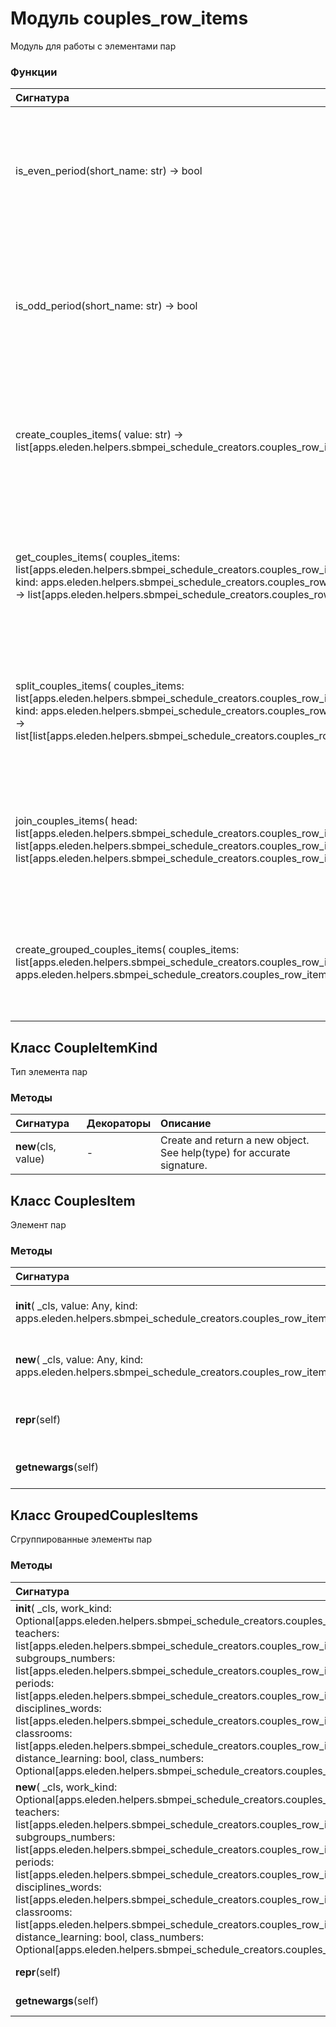 # Модуль couples_row_items

Модуль для работы с элементами пар

### Функции

| Сигнатура                                                                                                                                                                                                                                                                                                | Декораторы | Описание                                                                                                                                 |
| :------------------------------------------------------------------------------------------------------------------------------------------------------------------------------------------------------------------------------------------------------------------------------------------------------- | :--------- | :--------------------------------------------------------------------------------------------------------------------------------------- |
| is_even_period(short_name: str) -&#62; bool                                                                                                                                                                                                                                                              | -          | Функция определяющая, что период четный.:param short_name: короткое название периода:result: является ли период четным                   |
| is_odd_period(short_name: str) -&#62; bool                                                                                                                                                                                                                                                               | -          | Функция определяющая, что период нечентный.:param short_name: короткое название периода:result: является ли период нечентным             |
| create_couples_items( value: str) -&#62; list[apps.eleden.helpers.sbmpei_schedule_creators.couples_row_items.CouplesItem]                                                                                                                                                                                | -          | Создание элементов пары из стандартной строки ячейки.:param value: стандартная строка ячейки:return: элементы пар                        |
| get_couples_items( couples_items: list[apps.eleden.helpers.sbmpei_schedule_creators.couples_row_items.CouplesItem], kind: apps.eleden.helpers.sbmpei_schedule_creators.couples_row_items.CoupleItemKind) -&#62; list[apps.eleden.helpers.sbmpei_schedule_creators.couples_row_items.CouplesItem]         | -          | Получение элементов пар по типу.:param couples_items: элементы пар:param kind: тип элемента пары:return: элементы пар принадлежащие типу |
| split_couples_items( couples_items: list[apps.eleden.helpers.sbmpei_schedule_creators.couples_row_items.CouplesItem], kind: apps.eleden.helpers.sbmpei_schedule_creators.couples_row_items.CoupleItemKind) -&#62; list[list[apps.eleden.helpers.sbmpei_schedule_creators.couples_row_items.CouplesItem]] | -          | Разделение элементов пар по типу.:param couples_items: элементы пар:param kind: тип элемента пары:return: список элементов пар           |
| join_couples_items( head: list[apps.eleden.helpers.sbmpei_schedule_creators.couples_row_items.CouplesItem], tail: list[apps.eleden.helpers.sbmpei_schedule_creators.couples_row_items.CouplesItem]) -&#62; list[apps.eleden.helpers.sbmpei_schedule_creators.couples_row_items.CouplesItem]              | -          | Объединение элементов пар.:param head: элементы пар:param tail: присоединяемы элементы пар:return: объединенные элементы пар             |
| create_grouped_couples_items( couples_items: list[apps.eleden.helpers.sbmpei_schedule_creators.couples_row_items.CouplesItem]) -&#62; apps.eleden.helpers.sbmpei_schedule_creators.couples_row_items.GroupedCouplesItems                                                                                 | -          | Создание сгруппированных элементов пар.:param couples_items: элементы пар:return: сгруппированные элементы пар                           |

## Класс CoupleItemKind

Тип элемента пар

### Методы

| Сигнатура           | Декораторы | Описание                                                               |
| :------------------ | :--------- | :--------------------------------------------------------------------- |
| __new__(cls, value) | -          | Create and return a new object. See help(type) for accurate signature. |

## Класс CouplesItem

Элемент пар

### Методы

| Сигнатура                                                                                                        | Декораторы | Описание                                               |
| :--------------------------------------------------------------------------------------------------------------- | :--------- | :----------------------------------------------------- |
| __init__( _cls, value: Any, kind: apps.eleden.helpers.sbmpei_schedule_creators.couples_row_items.CoupleItemKind) | -          | Create new instance of CouplesItem(value, kind)        |
| __new__( _cls, value: Any, kind: apps.eleden.helpers.sbmpei_schedule_creators.couples_row_items.CoupleItemKind)  | -          | Create new instance of CouplesItem(value, kind)        |
| __repr__(self)                                                                                                   | -          | Return a nicely formatted representation string        |
| __getnewargs__(self)                                                                                             | -          | Return self as a plain tuple. Used by copy and pickle. |

## Класс GroupedCouplesItems

Сгруппированные элементы пар

### Методы

| Сигнатура                                                                                                                                                                                                                                                                                                                                                                                                                                                                                                                                                                                                                                                                                                                                     | Декораторы | Описание                                                                                                                                                     |
| :-------------------------------------------------------------------------------------------------------------------------------------------------------------------------------------------------------------------------------------------------------------------------------------------------------------------------------------------------------------------------------------------------------------------------------------------------------------------------------------------------------------------------------------------------------------------------------------------------------------------------------------------------------------------------------------------------------------------------------------------- | :--------- | :----------------------------------------------------------------------------------------------------------------------------------------------------------- |
| __init__( _cls, work_kind: Optional[apps.eleden.helpers.sbmpei_schedule_creators.couples_row_items.CouplesItem], teachers: list[apps.eleden.helpers.sbmpei_schedule_creators.couples_row_items.CouplesItem], subgroups_numbers: list[apps.eleden.helpers.sbmpei_schedule_creators.couples_row_items.CouplesItem], periods: list[apps.eleden.helpers.sbmpei_schedule_creators.couples_row_items.CouplesItem], disciplines_words: list[apps.eleden.helpers.sbmpei_schedule_creators.couples_row_items.CouplesItem], classrooms: list[apps.eleden.helpers.sbmpei_schedule_creators.couples_row_items.CouplesItem], distance_learning: bool, class_numbers: Optional[apps.eleden.helpers.sbmpei_schedule_creators.couples_row_items.CouplesItem]) | -          | Create new instance of GroupedCouplesItems(work_kind, teachers, subgroups_numbers, periods, disciplines_words, classrooms, distance_learning, class_numbers) |
| __new__( _cls, work_kind: Optional[apps.eleden.helpers.sbmpei_schedule_creators.couples_row_items.CouplesItem], teachers: list[apps.eleden.helpers.sbmpei_schedule_creators.couples_row_items.CouplesItem], subgroups_numbers: list[apps.eleden.helpers.sbmpei_schedule_creators.couples_row_items.CouplesItem], periods: list[apps.eleden.helpers.sbmpei_schedule_creators.couples_row_items.CouplesItem], disciplines_words: list[apps.eleden.helpers.sbmpei_schedule_creators.couples_row_items.CouplesItem], classrooms: list[apps.eleden.helpers.sbmpei_schedule_creators.couples_row_items.CouplesItem], distance_learning: bool, class_numbers: Optional[apps.eleden.helpers.sbmpei_schedule_creators.couples_row_items.CouplesItem])  | -          | Create new instance of GroupedCouplesItems(work_kind, teachers, subgroups_numbers, periods, disciplines_words, classrooms, distance_learning, class_numbers) |
| __repr__(self)                                                                                                                                                                                                                                                                                                                                                                                                                                                                                                                                                                                                                                                                                                                                | -          | Return a nicely formatted representation string                                                                                                              |
| __getnewargs__(self)                                                                                                                                                                                                                                                                                                                                                                                                                                                                                                                                                                                                                                                                                                                          | -          | Return self as a plain tuple. Used by copy and pickle.                                                                                                       |